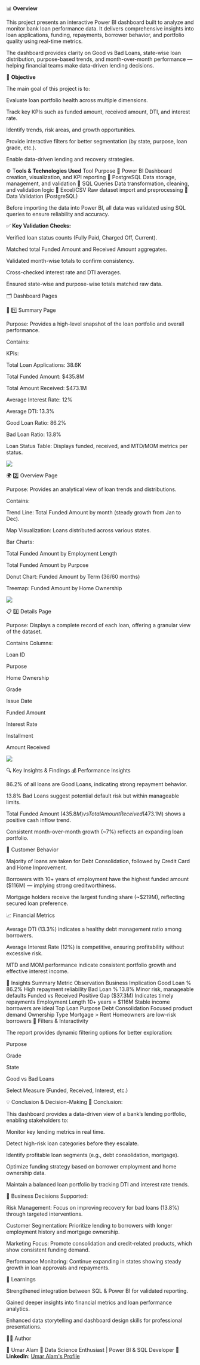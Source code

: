 📊 **Overview**

This project presents an interactive Power BI dashboard built to analyze and monitor bank loan performance data.
It delivers comprehensive insights into loan applications, funding, repayments, borrower behavior, and portfolio quality using real-time metrics.

The dashboard provides clarity on Good vs Bad Loans, state-wise loan distribution, purpose-based trends, and month-over-month performance — helping financial teams make data-driven lending decisions.

🎯 **Objective**

The main goal of this project is to:

Evaluate loan portfolio health across multiple dimensions.

Track key KPIs such as funded amount, received amount, DTI, and interest rate.

Identify trends, risk areas, and growth opportunities.

Provide interactive filters for better segmentation (by state, purpose, loan grade, etc.).

Enable data-driven lending and recovery strategies.

⚙️ T**ools & Technologies Used**
Tool	Purpose
🧩 Power BI	Dashboard creation, visualization, and KPI reporting
🧮 PostgreSQL	Data storage, management, and validation
🧠 SQL Queries	Data transformation, cleaning, and validation logic
📑 Excel/CSV	Raw dataset import and preprocessing
🧾 Data Validation (PostgreSQL)

Before importing the data into Power BI, all data was validated using SQL queries to ensure reliability and accuracy.

✅ **Key Validation Checks:**

Verified loan status counts (Fully Paid, Charged Off, Current).

Matched total Funded Amount and Received Amount aggregates.

Validated month-wise totals to confirm consistency.

Cross-checked interest rate and DTI averages.

Ensured state-wise and purpose-wise totals matched raw data.

🗂️ Dashboard Pages

🧭 1️⃣ Summary Page

Purpose:
Provides a high-level snapshot of the loan portfolio and overall performance.

Contains:

KPIs:

Total Loan Applications: 38.6K

Total Funded Amount: $435.8M

Total Amount Received: $473.1M

Average Interest Rate: 12%

Average DTI: 13.3%

Good Loan Ratio: 86.2%

Bad Loan Ratio: 13.8%

Loan Status Table: Displays funded, received, and MTD/MOM metrics per status.


![](https://github.com/umar9643/BANK-LOAN-ANALYSIS-SQL-POWER-BI/blob/main/Dashboard_ss/Screenshot%202025-10-31%20223631.png)


🌍 2️⃣ Overview Page

Purpose:
Provides an analytical view of loan trends and distributions.

Contains:

Trend Line: Total Funded Amount by month (steady growth from Jan to Dec).

Map Visualization: Loans distributed across various states.

Bar Charts:

Total Funded Amount by Employment Length

Total Funded Amount by Purpose

Donut Chart: Funded Amount by Term (36/60 months)

Treemap: Funded Amount by Home Ownership

![](https://github.com/umar9643/BANK-LOAN-ANALYSIS-SQL-POWER-BI/blob/main/Dashboard_ss/Screenshot%202025-10-31%20223654.png)


📋 3️⃣ Details Page

Purpose:
Displays a complete record of each loan, offering a granular view of the dataset.

Contains Columns:

Loan ID

Purpose

Home Ownership

Grade

Issue Date

Funded Amount

Interest Rate

Installment

Amount Received

![](https://github.com/umar9643/BANK-LOAN-ANALYSIS-SQL-POWER-BI/blob/main/Dashboard_ss/Screenshot%202025-10-31%20223709.png)


🔍 Key Insights & Findings
💰 Performance Insights

86.2% of all loans are Good Loans, indicating strong repayment behavior.

13.8% Bad Loans suggest potential default risk but within manageable limits.

Total Funded Amount ($435.8M) vs Total Amount Received ($473.1M) shows a positive cash inflow trend.

Consistent month-over-month growth (~7%) reflects an expanding loan portfolio.

🏡 Customer Behavior

Majority of loans are taken for Debt Consolidation, followed by Credit Card and Home Improvement.

Borrowers with 10+ years of employment have the highest funded amount ($116M) — implying strong creditworthiness.

Mortgage holders receive the largest funding share (~$219M), reflecting secured loan preference.

📈 Financial Metrics

Average DTI (13.3%) indicates a healthy debt management ratio among borrowers.

Average Interest Rate (12%) is competitive, ensuring profitability without excessive risk.

MTD and MOM performance indicate consistent portfolio growth and effective interest income.

🧠 Insights Summary
Metric	Observation	Business Implication
Good Loan %	86.2%	High repayment reliability
Bad Loan %	13.8%	Minor risk, manageable defaults
Funded vs Received	Positive Gap ($37.3M)	Indicates timely repayments
Employment Length	10+ years = $116M	Stable income borrowers are ideal
Top Loan Purpose	Debt Consolidation	Focused product demand
Ownership Type	Mortgage > Rent	Homeowners are low-risk borrowers
🧩 Filters & Interactivity

The report provides dynamic filtering options for better exploration:

Purpose

Grade

State

Good vs Bad Loans

Select Measure (Funded, Received, Interest, etc.)

💡 Conclusion & Decision-Making
🧾 Conclusion:

This dashboard provides a data-driven view of a bank’s lending portfolio, enabling stakeholders to:

Monitor key lending metrics in real time.

Detect high-risk loan categories before they escalate.

Identify profitable loan segments (e.g., debt consolidation, mortgage).

Optimize funding strategy based on borrower employment and home ownership data.

Maintain a balanced loan portfolio by tracking DTI and interest rate trends.

🧭 Business Decisions Supported:

Risk Management: Focus on improving recovery for bad loans (13.8%) through targeted interventions.

Customer Segmentation: Prioritize lending to borrowers with longer employment history and mortgage ownership.

Marketing Focus: Promote consolidation and credit-related products, which show consistent funding demand.

Performance Monitoring: Continue expanding in states showing steady growth in loan approvals and repayments.

🧠 Learnings

Strengthened integration between SQL & Power BI for validated reporting.

Gained deeper insights into financial metrics and loan performance analytics.

Enhanced data storytelling and dashboard design skills for professional presentations.

👨‍💻 Author

🧑 Umar Alam
📍 Data Science Enthusiast | Power BI & SQL Developer
🔗 **LinkedIn**: [Umar Alam's Profile](https://www.linkedin.com/in/umar-alam-a1b2c3) 

